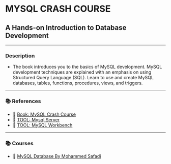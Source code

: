 # MYSQL CRASH COURSE

## A Hands-on Introduction to Database Development

---

### Description

- The book introduces you to the basics of MySQL development. MySQL development techniques are explained with an emphasis on using Structured Query Language (SQL). Learn to use and create MySQL databases, tables, functions, procedures, views, and triggers.

---

### 📚 References

- 🔗 [Book: MySQL Crash Course](https://nostarch.com/mysql-crash-course)
- 🔗 [TOOL: Mysql Server](https://dev.mysql.com/doc/)
- 🔗 [TOOL: MySQL Workbench](https://dev.mysql.com/doc/workbench/en/)

---

### 📚 Courses

- 🔗 [MySQL Database By Mohammed Safadi ](https://www.youtube.com/playlist?list=PL13Ag2mfco66zVp4TQ-TcD9l5DMjNheR9)
